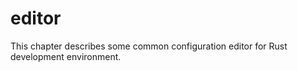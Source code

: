 # editor

This chapter describes some common configuration editor for Rust development environment.
